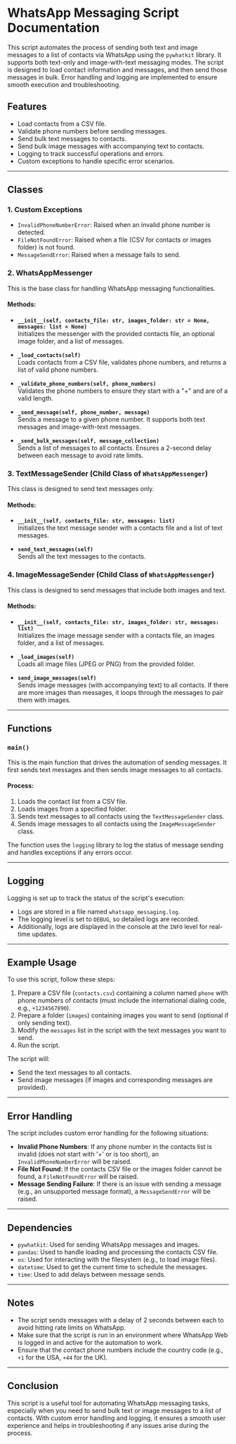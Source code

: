 # WhatsApp Messaging Script Documentation

This script automates the process of sending both text and image messages to a list of contacts via WhatsApp using the `pywhatkit` library. It supports both text-only and image-with-text messaging modes. The script is designed to load contact information and messages, and then send those messages in bulk. Error handling and logging are implemented to ensure smooth execution and troubleshooting.

## Features

- Load contacts from a CSV file.
- Validate phone numbers before sending messages.
- Send bulk text messages to contacts.
- Send bulk image messages with accompanying text to contacts.
- Logging to track successful operations and errors.
- Custom exceptions to handle specific error scenarios.

---

## Classes

### 1. **Custom Exceptions**

- `InvalidPhoneNumberError`: Raised when an invalid phone number is detected.
- `FileNotFoundError`: Raised when a file (CSV for contacts or images folder) is not found.
- `MessageSendError`: Raised when a message fails to send.

### 2. **WhatsAppMessenger**

This is the base class for handling WhatsApp messaging functionalities.

#### Methods:

- **`__init__(self, contacts_file: str, images_folder: str = None, messages: list = None)`**  
  Initializes the messenger with the provided contacts file, an optional image folder, and a list of messages.
  
- **`_load_contacts(self)`**  
  Loads contacts from a CSV file, validates phone numbers, and returns a list of valid phone numbers.

- **`_validate_phone_numbers(self, phone_numbers)`**  
  Validates the phone numbers to ensure they start with a "+" and are of a valid length.

- **`_send_message(self, phone_number, message)`**  
  Sends a message to a given phone number. It supports both text messages and image-with-text messages.

- **`_send_bulk_messages(self, message_collection)`**  
  Sends a list of messages to all contacts. Ensures a 2-second delay between each message to avoid rate limits.

### 3. **TextMessageSender** (Child Class of `WhatsAppMessenger`)

This class is designed to send text messages only.

#### Methods:

- **`__init__(self, contacts_file: str, messages: list)`**  
  Initializes the text message sender with a contacts file and a list of text messages.

- **`send_text_messages(self)`**  
  Sends all the text messages to the contacts.

### 4. **ImageMessageSender** (Child Class of `WhatsAppMessenger`)

This class is designed to send messages that include both images and text.

#### Methods:

- **`__init__(self, contacts_file: str, images_folder: str, messages: list)`**  
  Initializes the image message sender with a contacts file, an images folder, and a list of messages.

- **`_load_images(self)`**  
  Loads all image files (JPEG or PNG) from the provided folder.

- **`send_image_messages(self)`**  
  Sends image messages (with accompanying text) to all contacts. If there are more images than messages, it loops through the messages to pair them with images.

---

## Functions

### `main()`

This is the main function that drives the automation of sending messages. It first sends text messages and then sends image messages to all contacts.

#### Process:

1. Loads the contact list from a CSV file.
2. Loads images from a specified folder.
3. Sends text messages to all contacts using the `TextMessageSender` class.
4. Sends image messages to all contacts using the `ImageMessageSender` class.

The function uses the `logging` library to log the status of message sending and handles exceptions if any errors occur.

---

## Logging

Logging is set up to track the status of the script's execution:

- Logs are stored in a file named `whatsapp_messaging.log`.
- The logging level is set to `DEBUG`, so detailed logs are recorded.
- Additionally, logs are displayed in the console at the `INFO` level for real-time updates.

---

## Example Usage

To use this script, follow these steps:

1. Prepare a CSV file (`contacts.csv`) containing a column named `phone` with phone numbers of contacts (must include the international dialing code, e.g., `+1234567890`).
2. Prepare a folder (`images`) containing images you want to send (optional if only sending text).
3. Modify the `messages` list in the script with the text messages you want to send.
4. Run the script.

The script will:

- Send the text messages to all contacts.
- Send image messages (if images and corresponding messages are provided).

---

## Error Handling

The script includes custom error handling for the following situations:

- **Invalid Phone Numbers**: If any phone number in the contacts list is invalid (does not start with '+' or is too short), an `InvalidPhoneNumberError` will be raised.
- **File Not Found**: If the contacts CSV file or the images folder cannot be found, a `FileNotFoundError` will be raised.
- **Message Sending Failure**: If there is an issue with sending a message (e.g., an unsupported message format), a `MessageSendError` will be raised.

---

## Dependencies

- `pywhatkit`: Used for sending WhatsApp messages and images.
- `pandas`: Used to handle loading and processing the contacts CSV file.
- `os`: Used for interacting with the filesystem (e.g., to load image files).
- `datetime`: Used to get the current time to schedule the messages.
- `time`: Used to add delays between message sends.

---

## Notes

- The script sends messages with a delay of 2 seconds between each to avoid hitting rate limits on WhatsApp.
- Make sure that the script is run in an environment where WhatsApp Web is logged in and active for the automation to work.
- Ensure that the contact phone numbers include the country code (e.g., `+1` for the USA, `+44` for the UK).

---

## Conclusion

This script is a useful tool for automating WhatsApp messaging tasks, especially when you need to send bulk text or image messages to a list of contacts. With custom error handling and logging, it ensures a smooth user experience and helps in troubleshooting if any issues arise during the process.